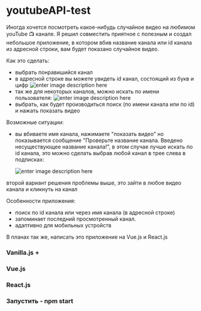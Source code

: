# youtubeAPI-test

Иногда хочется посмотреть какое-нибудь случайное видео на любимом youTube :tv: канале. Я решил совместить приятное с полезным и создал небольшое приложение, в котором вбив название канала или id канала из адресной строки, вам будет показано случайное видео.

Как это сделать:

- выбрать понравишийся канал
- в адресной строке вы можете увидеть id канал, состоящий из букв и цифр
 ![enter image description here](https://mdl95-showcase.ml/files/Screenshot_8.png)
- так же для некоторых каналов, можно искать по имени пользователя:
 ![enter image description here](https://mdl95-showcase.ml/files/Screenshot_9.png)
- выбрать, как будет производиться поиск (по имени канала или по id) и нажать показать видео

Возможные ситуации:
- вы вбиваете имя канала, нажимаете "показать видео" но показывается сообщение "Проверьте название канала. Введено несуществующее название канала!", в этом случае лучше искать по id канала, это можно сделать выбрав любой канал в трее слева в подписках:

  ![enter image description here](https://mdl95-showcase.ml/files/Screenshot_10.png)

второй вариант решения проблемы выше, это зайти в любое видео канала и кликнуть на канал

Особенности приложения:
- поиск по id канала или через имя канала (в адресной строке)
- запоминает последний просмотренный канал.
- адаптивно для мобильных устройств
  
В планах так же, написать это приложение на Vue.js и React.js

### Vanilla.js +
### Vue.js
### React.js

### Запустить - npm start